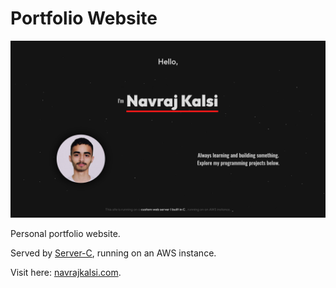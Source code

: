 # Portfolio Website

[![Website Demo](./demo.png)](https://navrajkalsi.com)

Personal portfolio website.

Served by [Server-C](https://github.com/navrajkalsi/server-c), running on an AWS instance.

Visit here: [navrajkalsi.com](https://navrajkalsi.com).

